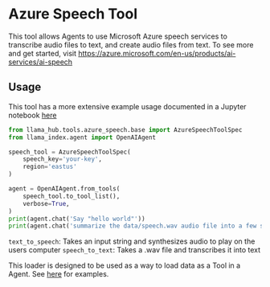 # Azure Speech Tool

This tool allows Agents to use Microsoft Azure speech services to transcribe audio files to text, and create audio files from text. To see more and get started, visit https://azure.microsoft.com/en-us/products/ai-services/ai-speech

## Usage

This tool has a more extensive example usage documented in a Jupyter notebook [here](https://github.com/emptycrown/llama-hub/tree/main/llama_hub/tools/notebooks/azure_speech.ipynb)

```python
from llama_hub.tools.azure_speech.base import AzureSpeechToolSpec
from llama_index.agent import OpenAIAgent

speech_tool = AzureSpeechToolSpec(
    speech_key='your-key',
    region='eastus'
)

agent = OpenAIAgent.from_tools(
    speech_tool.to_tool_list(),
    verbose=True,
)
print(agent.chat('Say "hello world"'))
print(agent.chat('summarize the data/speech.wav audio file into a few sentences'))
```

`text_to_speech`: Takes an input string and synthesizes audio to play on the users computer
`speech_to_text`: Takes a .wav file and transcribes it into text

This loader is designed to be used as a way to load data as a Tool in a Agent. See [here](https://github.com/emptycrown/llama-hub/tree/main) for examples.
